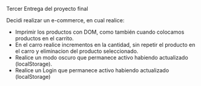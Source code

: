 Tercer Entrega del proyecto final

Decidi realizar un e-commerce, en cual realice:
- Imprimir los productos con DOM, como también cuando colocamos productos en el carrito.
- En el carro realice incrementos en la cantidad, sin repetir el producto en el carro y eliminacion del producto seleccionado. 
- Realice un modo oscuro que permanece activo habiendo actualizado (localStorage).
- Realice un Login que permanece activo habiendo actualizado (localStorage)


